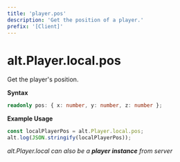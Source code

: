 ```yaml
---
title: 'player.pos'
description: 'Get the position of a player.'
prefix: '[Client]'
---
```


# alt.Player.local.pos

Get the player's position.

**Syntax**

```ts
readonly pos: { x: number, y: number, z: number };
```

**Example Usage**

```js
const localPlayerPos = alt.Player.local.pos;
alt.log(JSON.stringify(localPlayerPos));
```

_alt.Player.local can also be a **player instance** from server_
